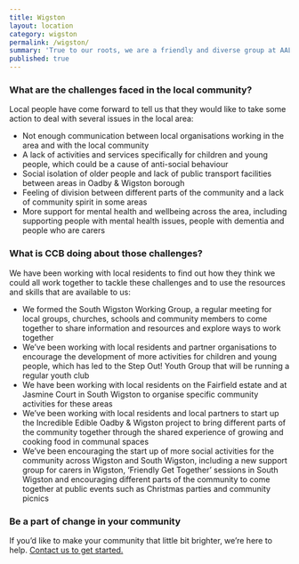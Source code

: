 ```yaml
---
title: Wigston
layout: location
category: wigston
permalink: /wigston/
summary: 'True to our roots, we are a friendly and diverse group at AALGS.'
published: true
---
```

### What are the challenges faced in the local community? 

Local people have come forward to tell us that they would like to take some action to deal with several issues in the local area: 

- Not enough communication between local organisations working in the area and with the local community
- A lack of activities and services specifically for children and young people, which could be a cause of anti-social behaviour
- Social isolation of older people and lack of public transport facilities between areas in Oadby & Wigston borough
- Feeling of division between different parts of the community and a lack of community spirit in some areas
- More support for mental health and wellbeing across the area, including supporting people with mental health issues, people with dementia and people who are carers

### What is CCB doing about those challenges? 
We have been working with local residents to find out how they think we could all work together to tackle these challenges and to use the resources and skills that are available to us:

- We formed the South Wigston Working Group, a regular meeting for local groups, churches, schools and community members to come together to share information and resources and explore ways to work together
- We’ve been working with local residents and partner organisations to encourage the development of more activities for children and young people, which has led to the Step Out! Youth Group that will be running a regular youth club
- We have been working with local residents on the Fairfield estate and at Jasmine Court in South Wigston to organise specific community activities for these areas 
- We’ve been working with local residents and local partners to start up the Incredible Edible Oadby & Wigston project to bring different parts of the community together through the shared experience  of growing and cooking food in communal spaces
- We’ve been encouraging the start up of more social activities for the community across Wigston and South Wigston, including a new support group for carers in Wigston, ‘Friendly Get Together’ sessions in South Wigston and encouraging different parts of the community to come together at public events such as Christmas parties and community picnics

### Be a part of change in your community

If you’d like to make your community that little bit brighter, we’re here to help. [Contact us to get started.](http://www.communitycapacity.co.uk/contact/)